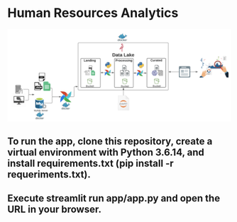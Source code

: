 # Human Resources Analytics

<p align="center">
  <img src="https://github.com/dubergonzoni/human-resources-analytics/blob/main/overview-solucao.png" >
</p>



<h2>To run the app, clone this repository, create a virtual environment with Python 3.6.14, and install requirements.txt (pip install -r requeriments.txt).</h2>
<h2>Execute streamlit run app/app.py and open the URL in your browser.</h2>
